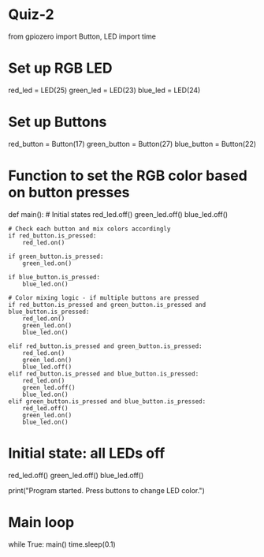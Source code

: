 # Quiz-2

from gpiozero import Button, LED
import time

# Set up RGB LED 
red_led = LED(25)
green_led = LED(23)
blue_led = LED(24)

# Set up Buttons 
red_button = Button(17)
green_button = Button(27)
blue_button = Button(22)

# Function to set the RGB color based on button presses
def main():
    # Initial states
    red_led.off()
    green_led.off()
    blue_led.off()

    # Check each button and mix colors accordingly
    if red_button.is_pressed:
        red_led.on()

    if green_button.is_pressed:
        green_led.on()

    if blue_button.is_pressed:
        blue_led.on()

    # Color mixing logic - if multiple buttons are pressed
    if red_button.is_pressed and green_button.is_pressed and blue_button.is_pressed:
        red_led.on()
        green_led.on()
        blue_led.on()  

    elif red_button.is_pressed and green_button.is_pressed:
        red_led.on()
        green_led.on()
        blue_led.off()  
    elif red_button.is_pressed and blue_button.is_pressed:
        red_led.on()
        green_led.off()
        blue_led.on()  
    elif green_button.is_pressed and blue_button.is_pressed:
        red_led.off()
        green_led.on()
        blue_led.on() 

# Initial state: all LEDs off
red_led.off()
green_led.off()
blue_led.off()

print("Program started. Press buttons to change LED color.")

# Main loop
while True:
    main()
    time.sleep(0.1)

